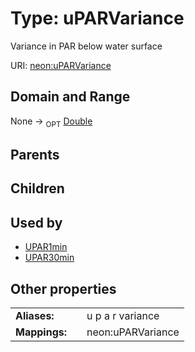 
# Type: uPARVariance


Variance in PAR below water surface

URI: [neon:uPARVariance](https://data.neonscience.org/uPARVariance)


## Domain and Range

None ->  <sub>OPT</sub> [Double](types/Double.md)

## Parents


## Children


## Used by

 * [UPAR1min](UPAR1min.md)
 * [UPAR30min](UPAR30min.md)

## Other properties

|  |  |  |
| --- | --- | --- |
| **Aliases:** | | u p a r variance |
| **Mappings:** | | neon:uPARVariance |

